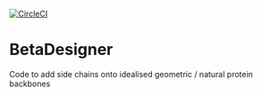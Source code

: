 
[![CircleCI](https://circleci.com/gh/kls93/BetaDesigner.svg?style=svg&circle-token=780f656652f928624d2f5c832b7168bcebbcff79)](https://circleci.com/gh/kls93/BetaDesigner)

# BetaDesigner
Code to add side chains onto idealised geometric / natural protein backbones
